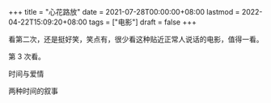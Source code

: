 +++
title = "心花路放"
date = 2021-07-28T00:00:00+08:00
lastmod = 2022-04-22T15:09:20+08:00
tags = ["电影"]
draft = false
+++

看第二次，还是挺好笑，笑点有，很少看这种贴近正常人说话的电影，值得一看。

第 3 次看。

时间与爱情

两种时间的叙事
